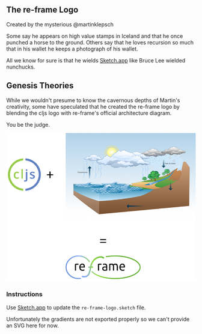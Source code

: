 ## The re-frame Logo

Created by the mysterious @martinklepsch

Some say he appears on high value stamps in Iceland and that he once 
punched a horse to the ground. Others say that he loves recursion so much 
that in his wallet he keeps a photograph of his wallet.

All we know for sure is that he wields [Sketch.app](https://www.sketchapp.com/) like
Bruce Lee wielded nunchucks.

## Genesis Theories

While we wouldn't presume to know the cavernous depths of Martin's creativity, some have 
speculated that he created the re-frame logo by blending the cljs logo with re-frame's official 
architecture diagram.

You be the judge.

![](Genesis.png)


### Instructions 

Use [Sketch.app](https://www.sketchapp.com/) to update the `re-frame-logo.sketch` file.

Unfortunately the gradients are not exported properly so we can't provide an SVG here for now.

